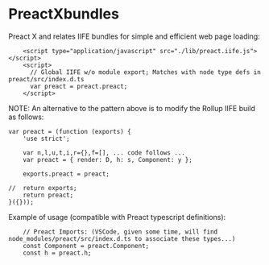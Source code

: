 # PreactXbundles

Preact X and relates IIFE bundles for simple and efficient web page loading:

```
    <script type="application/javascript" src="./lib/preact.iife.js"></script>
    <script>
      // Global IIFE w/o module export; Matches with node type defs in preact/src/index.d.ts
      var preact = preact.preact; 
    </script>
```


NOTE: An alternative to the pattern above is to modify the Rollup IIFE build as follows:

```
var preact = (function (exports) {
	'use strict';

	var n,l,u,t,i,r={},f=[], ... code follows ...
	var preact = { render: D, h: s, Component: y };

	exports.preact = preact;

//	return exports;
	return preact;
}({}));
```


Example of usage (compatible with Preact typescript definitions):

```
    // Preact Imports: (VSCode, given some time, will find node_modules/preact/src/index.d.ts to associate these types...)
    const Component = preact.Component;
    const h = preact.h;
```

